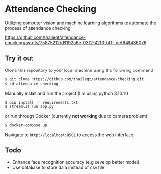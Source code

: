 # Attendance Checking

Utilizing computer vision and machine learning algorithms to automate the process of attendance checking
</br>



https://github.com/thaileqt/attendance-checking/assets/75875212/d8192a6e-03f2-42f3-bf1f-def649436076


## Try it out

Clone this repository to your local machine using the following command
```bash
$ git clone https://github.com/thaileqt/attendance-checking.git
$ cd attendance-checking
```
Manually install and run the project (I'm using python 3.10.11)
```bash
$ pip install -r requirements.txt
$ streamlit run app.py
```
or run through Docker (currently **not working** due to camera problem)
```bash
$ docker-compose up
```
Navigate to `http://localhost:8501` to access the web interface.

## Todo
* Enhance face recognition accuracy (e.g develop better model).
* Use database to store data instead of csv file.

